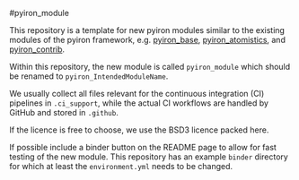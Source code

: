 #pyiron_module

This repository is a template for new pyiron modules similar to the existing modules of the 
pyiron framework, e.g. 
[pyiron_base](https://github.com/pyiron/pyiron_base),
[pyiron_atomistics](https://github.com/pyiron/pyiron_atomistics),
and 
[pyiron_contrib](https://github.com/pyiron/pyiron_contrib).

Within this repository, the new module is called `pyiron_module` which should be renamed to `pyiron_IntendedModuleName`.

We usually collect all files relevant for the continuous integration (CI) pipelines in `.ci_support`, 
while the actual CI workflows are handled by GitHub and stored in `.github`.

If the licence is free to choose, we use the BSD3 licence packed here.

If possible include a binder button on the README page to allow for fast testing of the new module. 
This repository has an example `binder` directory for which at least the `environment.yml` needs to be changed.

